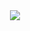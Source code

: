 <div align = "center">
    <a href = "https://hub.docker.com/repositories/zerohertzkr">
        <img src="https://img.shields.io/badge/Docker Hub-ZerohertzKR-800a0a?style=for-the-badge&logo=Docker&logoColor=800a0a"/>
    </a>
</div>